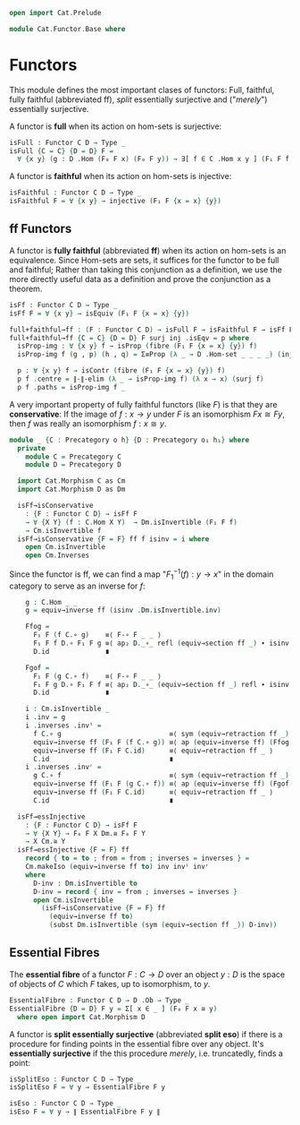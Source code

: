 ```agda
open import Cat.Prelude

module Cat.Functor.Base where
```

<!--
```agda
private variable
  o h o₁ h₁ : Level
  C D : Precategory o h
open Precategory
open Functor
```
-->

# Functors

This module defines the most important clases of functors: Full,
faithful, fully faithful (abbreviated ff), _split_ essentially
surjective and ("_merely_") essentially surjective.

A functor is **full** when its action on hom-sets is surjective:

```agda
isFull : Functor C D → Type _
isFull {C = C} {D = D} F = 
  ∀ {x y} (g : D .Hom (F₀ F x) (F₀ F y)) → ∃[ f ∈ C .Hom x y ] (F₁ F f ≡ g)
```

A functor is **faithful** when its action on hom-sets is injective:

```agda
isFaithful : Functor C D → Type _
isFaithful F = ∀ {x y} → injective (F₁ F {x = x} {y})
```

## ff Functors

A functor is **fully faithful** (abbreviated **ff**) when its action on
hom-sets is an equivalence. Since Hom-sets are sets, it suffices for the
functor to be full and faithful; Rather than taking this conjunction as
a definition, we use the more directly useful data as a definition and
prove the conjunction as a theorem.

```agda
isFf : Functor C D → Type _
isFf F = ∀ {x y} → isEquiv (F₁ F {x = x} {y})

full+faithful→ff : (F : Functor C D) → isFull F → isFaithful F → isFf F
full+faithful→ff {C = C} {D = D} F surj inj .isEqv = p where
  isProp-img : ∀ {x y} f → isProp (fibre (F₁ F {x = x} {y}) f)
  isProp-img f (g , p) (h , q) = Σ≡Prop (λ _ → D .Hom-set _ _ _ _) (inj (p ∙ sym q))

  p : ∀ {x y} f → isContr (fibre (F₁ F {x = x} {y}) f)
  p f .centre = ∥-∥-elim (λ _ → isProp-img f) (λ x → x) (surj f)
  p f .paths = isProp-img f _
```

A very important property of fully faithful functors (like $F$) is that
they are **conservative**: If the image of $f : x \to y$ under $F$ is an
isomorphism $Fx \cong Fy$, then $f$ was really an isomorphism $f : x
\cong y$.

```agda
module _ {C : Precategory o h} {D : Precategory o₁ h₁} where
  private
    module C = Precategory C
    module D = Precategory D

  import Cat.Morphism C as Cm
  import Cat.Morphism D as Dm

  isFf→isConservative 
    : {F : Functor C D} → isFf F 
    → ∀ {X Y} (f : C.Hom X Y)  → Dm.isInvertible (F₁ F f)
    → Cm.isInvertible f
  isFf→isConservative {F = F} ff f isinv = i where
    open Cm.isInvertible
    open Cm.Inverses
```

Since the functor is ff, we can find a map "$F_1^{-1}(f) : y \to x$" in
the domain category to serve as an inverse for $f$:

```agda
    g : C.Hom _ _
    g = equiv→inverse ff (isinv .Dm.isInvertible.inv)

    Ffog = 
      F₁ F (f C.∘ g)    ≡⟨ F-∘ F _ _ ⟩ 
      F₁ F f D.∘ F₁ F g ≡⟨ ap₂ D._∘_ refl (equiv→section ff _) ∙ isinv .Dm.isInvertible.invˡ ⟩ 
      D.id              ∎

    Fgof = 
      F₁ F (g C.∘ f)    ≡⟨ F-∘ F _ _ ⟩ 
      F₁ F g D.∘ F₁ F f ≡⟨ ap₂ D._∘_ (equiv→section ff _) refl ∙ isinv .Dm.isInvertible.invʳ ⟩ 
      D.id              ∎

    i : Cm.isInvertible _
    i .inv = g
    i .inverses .invˡ = 
      f C.∘ g                           ≡⟨ sym (equiv→retraction ff _) ⟩
      equiv→inverse ff (F₁ F (f C.∘ g)) ≡⟨ ap (equiv→inverse ff) (Ffog ∙ sym (F-id F)) ⟩
      equiv→inverse ff (F₁ F C.id)      ≡⟨ equiv→retraction ff _ ⟩
      C.id                              ∎
    i .inverses .invʳ =
      g C.∘ f                           ≡⟨ sym (equiv→retraction ff _) ⟩
      equiv→inverse ff (F₁ F (g C.∘ f)) ≡⟨ ap (equiv→inverse ff) (Fgof ∙ sym (F-id F)) ⟩
      equiv→inverse ff (F₁ F C.id)      ≡⟨ equiv→retraction ff _ ⟩
      C.id                              ∎

  isFf→essInjective  
    : {F : Functor C D} → isFf F 
    → ∀ {X Y} → F₀ F X Dm.≅ F₀ F Y
    → X Cm.≅ Y
  isFf→essInjective {F = F} ff 
    record { to = to ; from = from ; inverses = inverses } = 
    Cm.makeIso (equiv→inverse ff to) inv invˡ invʳ
    where 
      D-inv : Dm.isInvertible to
      D-inv = record { inv = from ; inverses = inverses }
      open Cm.isInvertible 
        (isFf→isConservative {F = F} ff 
          (equiv→inverse ff to) 
          (subst Dm.isInvertible (sym (equiv→section ff _)) D-inv))
```

## Essential Fibres

The **essential fibre** of a functor $F : C \to D$ over an object $y :
D$ is the space of objects of $C$ which $F$ takes, up to isomorphism, to
$y$.

```agda
EssentialFibre : Functor C D → D .Ob → Type _
EssentialFibre {D = D} F y = Σ[ x ∈ _ ] (F₀ F x ≅ y)
  where open import Cat.Morphism D
```

A functor is **split essentially surjective** (abbreviated **split
eso**) if there is a procedure for finding points in the essential fibre
over any object. It's **essentially surjective** if the this procedure
_merely_, i.e. truncatedly, finds a point:

```agda
isSplitEso : Functor C D → Type _
isSplitEso F = ∀ y → EssentialFibre F y

isEso : Functor C D → Type _
isEso F = ∀ y → ∥ EssentialFibre F y ∥
```
